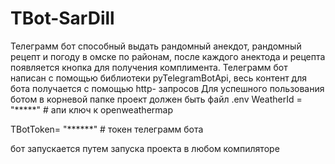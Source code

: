 # TBot-SarDill
Телеграмм бот способный выдать рандомный анекдот, рандомный рецепт и погоду в омске по районам,
после каждого анектода и рецепта появляется кнопка для получения комплимента.
Телеграмм бот написан с помощью библиотеки pyTelegramBotApi, весь контент для бота получается с помощью http- запросов
Для успешного пользования ботом в корневой папке проект должен быть файл .env
WeatherId = "*****"    # апи ключ к openweathermap  

TBotToken= "******"    # токен телеграмм бота  

бот запускается путем запуска проекта в любом компиляторе 


